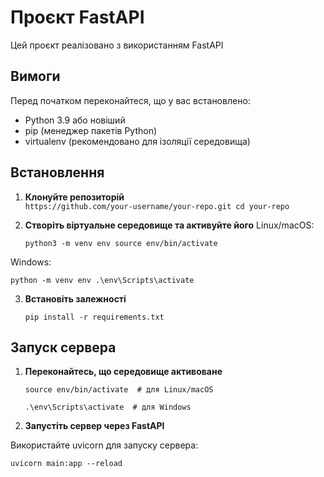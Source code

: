 # Проєкт FastAPI

Цей проєкт реалізовано з використанням FastAPI
## Вимоги

Перед початком переконайтеся, що у вас встановлено:
- Python 3.9 або новіший
- pip (менеджер пакетів Python)
- virtualenv (рекомендовано для ізоляції середовища)

## Встановлення

1. **Клонуйте репозиторій**  
   ```https://github.com/your-username/your-repo.git cd your-repo```
2. **Створіть віртуальне середовище та активуйте його**
Linux/macOS:

   ```python3 -m venv env source env/bin/activate```

Windows:

   ```python -m venv env .\env\Scripts\activate```

3. **Встановіть залежності**

   ```pip install -r requirements.txt```

## Запуск сервера
1. **Переконайтесь, що середовище активоване**

   ```source env/bin/activate  # для Linux/macOS```

   ```.\env\Scripts\activate  # для Windows```

2. **Запустіть сервер через FastAPI**

Використайте uvicorn для запуску сервера:

   ```uvicorn main:app --reload```

